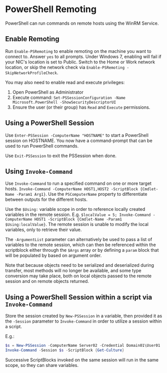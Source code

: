 # PowerShell Remoting
PowerShell can run commands on remote hosts using the WinRM Service.

## Enable Remoting
Run `Enable-PSRemoting` to enable remoting on the machine you want to connect to. Answer `yes` to all prompts. Under Windows 7, enabling will fail if your NIC's location is set to Public. Switch to the Home or Work network location, or skip the network check via `Enable-PSRemoting -SkipNetworkProfileCheck`.

You may also need to enable read and execute privileges:

1. Open PowerShell as Administrator
2. Execute command: `Set-PSSessionConfiguration -Name Microsoft.PowerShell -ShowSecurityDescriptorUI`
3. Ensure the user (or their group) has `Read` and `Execute` permissions.

## Using a PowerShell Session
Use `Enter-PSSession -ComputerName "HOSTNAME"` to start a PowerShell session on HOSTNAME. You now have a command-prompt that can be used to run PowerShell commands.

Use `Exit-PSSession` to exit the PSSession when done.

## Using `Invoke-Command`
Use `Invoke-Command` to run a specified command on one or more target hosts. `Invoke-Command -ComputerName HOST1,HOST2 -ScriptBlock {Cmdlet-Name -Param1 Arg1}`. Use the `PSComputerName` property to differentiate between outputs for the different hosts.

Use the `$Using:` variable scope in order to reference locally created variables in the remote session. E.g. `$localValue = 5; Invoke-Command -ComputerName HOST1 -ScriptBlock {Cmdlet-Name -Param1 $Using:localValue}`. The remote session is unable to modify the local variables, only to retrieve their value.

The `-ArgumentList` parameter can alternatively be used to pass a list of variables to the remote session, which can then be referenced within the scriptblock either through the `$Args` array or by defining a `param` block that will be populated by based on argument order.

Note that because objects need to be serialized and deserialized during transfer, most methods will no longer be available, and some type conversion may take place, both on local objects passed to the remote session and on remote objects returned.

## Using a PowerShell Session within a script via `Invoke-Command`
Store the session created by `New-PSSession` in a variable, then provided it as the `-Session` parameter to `Invoke-Command` in order to utilize a session within a script.

E.g.:

```PowerShell
$s = New-PSSession -ComputerName Server02 -Credential Domain01\User01
Invoke-Command -Session $s -ScriptBlock {Get-Culture}
```

Successive ScriptBlocks invoked on the same session will run in the same scope, so they can share variables.

